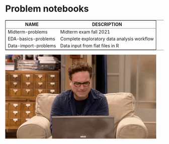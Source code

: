

# Problem notebooks

<table border="2" cellspacing="0" cellpadding="6" rules="groups" frame="hsides">


<colgroup>
<col  class="org-left" />

<col  class="org-left" />
</colgroup>
<thead>
<tr>
<th scope="col" class="org-left">NAME</th>
<th scope="col" class="org-left">DESCRIPTION</th>
</tr>
</thead>

<tbody>
<tr>
<td class="org-left">Midterm-problems</td>
<td class="org-left">Midterm exam fall 2021</td>
</tr>


<tr>
<td class="org-left">EDA-basics-problems</td>
<td class="org-left">Complete exploratory data analysis workflow</td>
</tr>


<tr>
<td class="org-left">Data-import-problems</td>
<td class="org-left">Data input from flat files in R</td>
</tr>
</tbody>
</table>

![img](../img/problem.gif)

